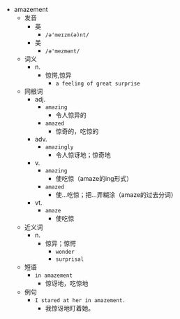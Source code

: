 - amazement
  - 发音
    - 英
      - `/ə'meɪzm(ə)nt/`
    - 美
      - `/ə'mezmənt/`
  - 词义
    - n.
      - 惊愕,惊异
        - `a feeling of great surprise`
  - 同根词
    - adj.
      - `amazing`
        - 令人惊异的
      - `amazed`
        - 惊奇的，吃惊的
    - adv.
      - `amazingly`
        - 令人惊讶地；惊奇地
    - v.
      - `amazing`
        - 使吃惊（amaze的ing形式）
      - `amazed`
        - 使…吃惊；把…弄糊涂（amaze的过去分词）
    - vt.
      - `amaze`
        - 使吃惊
  - 近义词
    - n.
      - 惊异；惊愕
        - `wonder`
        - `surprisal`
  - 短语
    - `in amazement`
      - 惊讶地，吃惊地 
  - 例句
    - `I stared at her in amazement.`
      - 我惊讶地盯着她。

